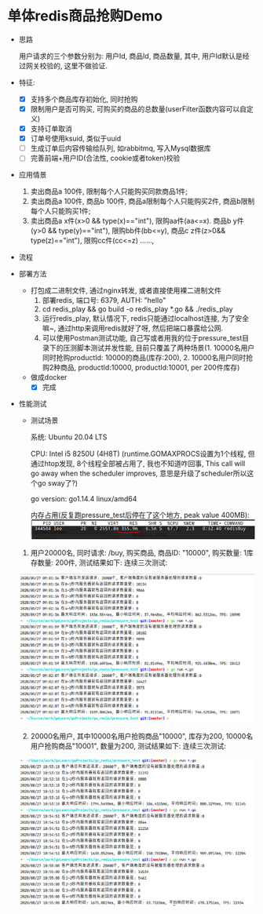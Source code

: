 # 单体redis商品抢购Demo

- 思路

    用户请求的三个参数分别为: 用户Id, 商品Id, 商品数量, 其中, 用户Id默认是经过网关校验的, 这里不做验证.
    
- 特征:

    - [x] 支持多个商品库存初始化, 同时抢购
    - [x] 限制用户是否可购买, 可购买的商品的总数量(userFilter函数内容可以自定义)
    - [x] 支持订单取消
    - [x] 订单号使用ksuid, 类似于uuid
    - [ ] 生成订单后内容传输给队列, 如rabbitmq, 写入Mysql数据库
    - [ ] 完善前端+用户ID(合法性, cookie或者token)校验

- 应用情景

    1. 卖出商品a 100件, 限制每个人只能购买同款商品1件;
    2. 卖出商品a 100件, 商品b 100件, 商品a限制每个人只能购买2件, 商品b限制每个人只能购买1件;
    3. 卖出商品a x件(x>0 && type(x)=="int"), 限购aa件(aa<=x). 商品b y件(y>0 && type(y)=="int"), 限购bb件(bb<=y), 商品c z件(z>0&& type(z)=="int"), 限购cc件(cc<=z) ......, 
    
    
- 流程
    

- 部署方法

    - 打包成二进制文件, 通过nginx转发, 或者直接使用裸二进制文件
        1. 部署redis, 端口号: 6379, AUTH: "hello"
        2. cd redis_play && go build -o redis_play *.go && ./redis_play
        3. 运行redis_play, 默认情况下, redis只能通过localhost连接, 为了安全嘛~, 通过http来调用redis就好了呀, 然后把端口暴露给公网.
        4. 可以使用Postman测试功能, 自己写或者用我的位于pressure_test目录下的压测脚本测试并发性能, 
           目前只覆盖了两种场景(1. 10000名用户同时抢购productId: 10000的商品(库存:200), 2. 10000名用户同时抢购2种商品, productId:10000, productId:10001, per 200件库存)
    - 做成docker
        - [x] 完成

- 性能测试

    - 测试场景
    
        系统: Ubuntu 20.04 LTS
    
        CPU: Intel i5 8250U (4H8T) (runtime.GOMAXPROCS设置为1个线程, 但通过htop发现, 8个线程全部被占用了, 我也不知道咋回事,  This call will go away when the scheduler improves, 意思是升级了scheduler所以这个go sway了?)
    
        go version: go1.14.4 linux/amd64
        
        内存占用(反复跑pressure_test后停在了这个地方, peak value 400MB):
    ![pressure_test_memory](./img/pressure.png)
    1. 用户20000名, 同时请求: /buy, 购买商品, 商品ID: "10000", 购买数量: 1库存数量: 200件, 测试结果如下:
    连续三次测试:
    
    ![1.1](./img/1.1.png)
    
    2. 20000名用户, 其中10000名用户抢购商品"10000", 库存为200, 10000名用户抢购商品"10001", 数量为200, 测试结果如下:
    连续三次测试:
    
    ![2.1](./img/2.1.png)